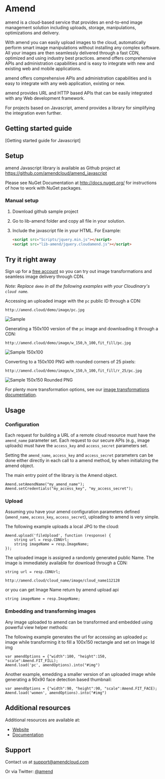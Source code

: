 Amend
==========

amend is a cloud-based service that provides an end-to-end image management solution including uploads, storage, manipulations, optimizations and delivery.

With amend you can easily upload images to the cloud, automatically perform smart image manipulations without installing any complex software. All your images are then seamlessly delivered through a fast CDN, optimized and using industry best practices. amend offers comprehensive APIs and administration capabilities and is easy to integrate with new and existing web and mobile applications.

amend offers comprehensive APIs and administration capabilities and is easy to integrate with any web application, existing or new.

amend provides URL and HTTP based APIs that can be easily integrated with any Web development framework. 

For projects based on Javascript, amend provides a library for simplifying the integration even further.

## Getting started guide
[Getting started guide for Javascript]

## Setup ######################################################################

amend Javascript library is available as Github project at https://github.com/amendcloud/amend_javascript

Please see NuGet Documentation at http://docs.nuget.org/ for instructions of how to work with NuGet packages.

### Manual setup

1. Download github sample project
2. Go to lib-amend folder and copy all file in your solution.
3. Include the javascript file in your HTML. For Example:

	```html
	<script src="Scripts/jquery.min.js"></script>
    <script src="lib-amend/jquery.cloudamend.js"></script>
	```
	
## Try it right away

Sign up for a [free account](http://developer.amendcloud.com/Register) so you can try out image transformations and seamless image delivery through CDN.

*Note: Replace `demo` in all the following examples with your Cloudinary's `cloud name`.*  

Accessing an uploaded image with the `pc` public ID through a CDN:

    http://amend.cloud/demo/image/pc.jpg

![Sample](http://amend.cloud/demo/image/w_300/pc.jpg "Sample")

Generating a 150x100 version of the `pc` image and downloading it through a CDN:

    http://amend.cloud/demo/image/w_150,h_100,fit_fill/pc.jpg

![Sample 150x100](http://amend.cloud/demo/image/w_150,h_100,fit_fill/pc.jpg "Sample 150x100")

Converting to a 150x100 PNG with rounded corners of 25 pixels: 

    http://amend.cloud/demo/image/w_150,h_100,fit_fill/r_25/pc.jpg

![Sample 150x150 Rounded PNG](http://amend.cloud/demo/image/w_150,h_100,fit_fill/r_25/pc.jpg "Sample 150x150 Rounded PNG")

For plenty more transformation options, see our [image transformations documentation](http://amend.com/documentation/image_transformations).
 
## Usage

### Configuration

Each request for building a URL of a remote cloud resource must have the `amend_name` parameter set. 
Each request to our secure APIs (e.g., image uploads) must have the `access_key` and `access_secret` parameters set. 


Setting the `amend_name`, `access_key` and `access_secret` parameters can be done either directly in each call to a amend  method, 
by when initializing the amend object.

The main entry point of the library is the Amend object.

	Amend.setAmendName("my_amend_name");
	Amend.setCredentials("my_access_key", "my_access_secret");


### Upload

Assuming you have your amend configuration parameters defined (`amend_name`, `access_key`, `access_secret`), uploading to amend is very simple.
    
The following example uploads a local JPG to the cloud: 
 
	Amend.upload('fileUpload', function (response) {
		string url = resp.CDNUrl;
		string imageName = resp.ImageName;
	});
	
	    
The uploaded image is assigned a randomly generated public Name. The image is immediately available for download through a CDN:

    string url = resp.CDNUrl;
        
    http://amend.cloud/cloud_name/image/cloud_name112128
	
or you can get Image Name return by amend upload api

	string imageName = resp.ImageName;
	
### Embedding and transforming images

Any image uploaded to amend can be transformed and embedded using powerful view helper methods:

The following example generates the url for accessing an uploaded `pc` image while transforming it to fill a 100x150 rectangle and set on Image Id img

	var amendOptions = {"width":100, "height":150, "scale":Amend.FIT_FILL);
	Amend.load('pc', amendOptions).into("#img")

Another example, emedding a smaller version of an uploaded image while generating a 90x90 face detection based thumbnail: 

	var amendOptions = {"width":90, "height":90, "scale":Amend.FIT_FACE);
	Amend.load('women', amendOptions).into("#img")
	  
  
## Additional resources

Additional resources are available at:

* [Website](http://amendcloud.com)
* [Documentation](http://amendcloud.com/documentation.html)

## Support

Contact us at [support@amendcloud.com](mailto:support@amendcloud.com)

Or via Twitter: [@amend](https://twitter.com/#!/amendcloud)
